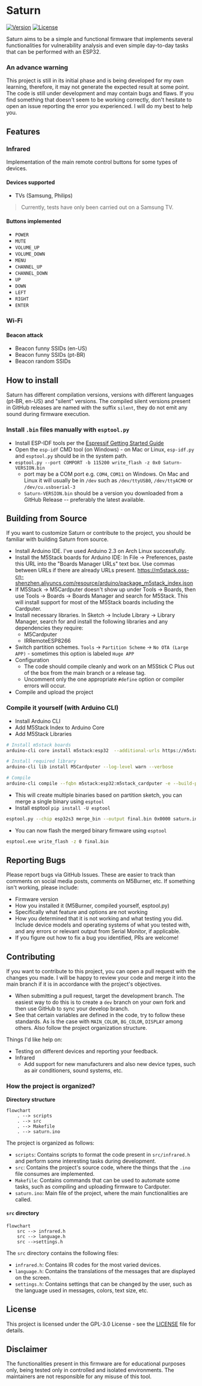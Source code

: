 # Saturn

[![Version](https://img.shields.io/badge/version-1.0.0-blue)](https://github.com/henriquesebastiao/saturn/tags)
[![License](https://img.shields.io/github/license/henriquesebastiao/saturn)](https://github.com/henriquesebastiao/saturn/blob/main/LICENSE)

Saturn aims to be a simple and functional firmware that implements several functionalities for vulnerability analysis and even simple day-to-day tasks that can be performed with an ESP32.

### An advance warning

This project is still in its initial phase and is being developed for my own learning, therefore, it may not generate the expected result at some point. The code is still under development and may contain bugs and flaws. If you find something that doesn't seem to be working correctly, don't hesitate to open an issue reporting the error you experienced. I will do my best to help you.

## Features

### Infrared

Implementation of the main remote control buttons for some types of devices.

#### Devices supported

- TVs (Samsung, Philips)

> Currently, tests have only been carried out on a Samsung TV.

#### Buttons implemented

- `POWER`
- `MUTE`
- `VOLUME_UP`
- `VOLUME_DOWN`
- `MENU`
- `CHANNEL_UP`
- `CHANNEL_DOWN`
- `UP`
- `DOWN`
- `LEFT`
- `RIGHT`
- `ENTER`

### Wi-Fi

#### Beacon attack

- Beacon funny SSIDs (en-US)
- Beacon funny SSIDs (pt-BR)
- Beacon random SSIDs

## How to install

Saturn has different compilation versions, versions with different languages ​​(pt-BR, en-US) and "silent" versions. The compiled silent versions present in GitHub releases are named with the suffix `silent`, they do not emit any sound during firmware execution.

### Install `.bin` files manually with `esptool.py`

- Install ESP-IDF tools per the [Espressif Getting Started Guide](https://docs.espressif.com/projects/esp-idf/en/latest/esp32/get-started/)
- Open the `esp-idf` CMD tool (on Windows) - on Mac or Linux, `esp-idf.py` and `esptool.py` should be in the system path.
- `esptool.py --port COMPORT -b 115200 write_flash -z 0x0 Saturn-VERSION.bin`
    - port may be a COM port e.g. `COM4`, `COM11` on Windows. On Mac and Linux it will usually be in `/dev` such as `/dev/ttyUSB0`, `/dev/ttyACM0` or `/dev/cu.usbserial-3`
    - `Saturn-VERSION.bin` should be a version you downloaded from a GitHub Release -- preferably the latest available.

## Building from Source

If you want to customize Saturn or contribute to the project, you should be familiar with building Saturn from source.

- Install Arduino IDE. I've used Arduino 2.3 on Arch Linux successfully.
- Install the M5Stack boards for Arduino IDE: In File -> Preferences, paste this URL into the "Boards Manager URLs" text box. Use commas between URLs if there are already URLs present.  https://m5stack.oss-cn-shenzhen.aliyuncs.com/resource/arduino/package_m5stack_index.json
- If M5Stack -> M5Cardputer doesn't show up under Tools -> Boards, then use Tools -> Boards -> Boards Manager and search for M5Stack. This will install support for most of the M5Stack boards including the Cardputer.
- Install necessary libraries. In Sketch -> Include Library -> Library Manager, search for and install the following libraries and any dependencies they require:
    - M5Cardputer
    - IRRemoteESP8266
- Switch partition schemes. `Tools` -> `Partition Scheme` -> `No OTA (Large APP)` - sometimes this option is labeled `Huge APP` 
- Configuration
    - The code should compile cleanly and work on an M5Stick C Plus out of the box from the main branch or a release tag.
    - Uncomment only the one appropriate `#define` option or compiler errors will occur. 
- Compile and upload the project


### Compile it yourself (with Arduino CLI)

- Install Arduino CLI
- Add M5Stack Index to Arduino Core
- Add M5Stack Libraries

```bash
# Install m5stack boards
arduino-cli core install m5stack:esp32  --additional-urls https://m5stack.oss-cn-shenzhen.aliyuncs.com/resource/arduino/package_m5stack_index.json --log-level warn --verbose

# Install required library
arduino-cli lib install M5Cardputer --log-level warn --verbose

# Compile
arduino-cli compile --fqbn m5stack:esp32:m5stack_cardputer -e --build-property build.partitions=huge_app --build-property upload.maximum_size=3145728 ./saturn.ino
```

- This will create multiple binaries based on partition sketch, you can merge a single binary using `esptool`
- Install esptool `pip install -U esptool`

```bash
esptool.py --chip esp32s3 merge_bin --output final.bin 0x0000 saturn.ino.bootloader.bin 0x8000 saturn.ino.partitions.bin 0x10000 saturn.ino.bin
```

- You can now flash the merged binary firmware using `esptool`

```bash
esptool.exe write_flash -z 0 final.bin
```

## Reporting Bugs

Please report bugs via GitHub Issues. These are easier to track than comments on social media posts, comments on M5Burner, etc. If something isn't working, please include:

- Firmware version
- How you installed it (M5Burner, compiled yourself, esptool.py)
- Specifically what feature and options are not working
- How you determined that it is not working and what testing you did. Include device models and operating systems of what you tested with, and any errors or relevant output from Serial Monitor, if applicable.
- If you figure out how to fix a bug you identified, PRs are welcome!

## Contributing

If you want to contribute to this project, you can open a pull request with the changes you made. I will be happy to review your code and merge it into the main branch if it is in accordance with the project's objectives.

- When submitting a pull request, target the development branch. The easiest way to do this is to create a `dev` branch on your own fork and then use GitHub to sync your develop branch.
- See that certain variables are defined in the code, try to follow these standards. As is the case with `MAIN_COLOR`, `BG_COLOR`, `DISPLAY` among others. Also follow the project organization structure.

Things I'd like help on:

- Testing on different devices and reporting your feedback.
- Infrared
    - Add support for new manufacturers and also new device types, such as air conditioners, sound systems, etc.

### How the project is organized?

**Directory structure**

```mermaid
flowchart
    . --> scripts
    . --> src
    . --> Makefile
    . --> saturn.ino
```

The project is organized as follows:

- `scripts`: Contains scripts to format the code present in `src/infrared.h` and perform some interesting tasks during development.
- `src`: Contains the project's source code, where the things that the `.ino` file consumes are implemented.
- `Makefile`: Contains commands that can be used to automate some tasks, such as compiling and uploading firmware to Cardputer.
- `saturn.ino`: Main file of the project, where the main functionalities are called.

#### `src` directory

```mermaid
flowchart
    src --> infrared.h
    src --> language.h
    src -->settings.h
```

The `src` directory contains the following files:

- `infrared.h`: Contains IR codes for the most varied devices.
- `language.h`: Contains the translations of the messages that are displayed on the screen.
- `settings.h`: Contains settings that can be changed by the user, such as the language used in messages, colors, text size, etc.

## License

This project is licensed under the GPL-3.0 License - see the [LICENSE](LICENSE) file for details.

## Disclaimer

The functionalities present in this firmware are for educational purposes only, being tested only in controlled and isolated environments. The maintainers are not responsible for any misuse of this tool.
